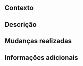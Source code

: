 ## Contexto
<!-- Resuma o objetivo desse PR. -->

## Descrição
<!-- Explique de forma clara e concisa o que este PR faz. Descreva o problema que está resolvendo ou a funcionalidade que está adicionando. -->

## Mudanças realizadas
<!-- Liste as mudanças principais que foram feitas neste PR. Seja objetivo e específico. -->

## Informações adicionais
<!-- Inclua aqui qualquer informação relevante, contexto ou observação adicional que ajude na revisão do PR. Isso pode incluir decisões de design, dificuldades enfrentadas, ou links úteis. -->

 

